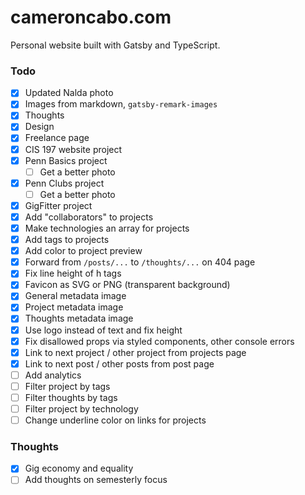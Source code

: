 # cameroncabo.com

Personal website built with Gatsby and TypeScript.

### Todo

- [x] Updated Nalda photo
- [x] Images from markdown, `gatsby-remark-images`
- [x] Thoughts
- [x] Design
- [x] Freelance page
- [x] CIS 197 website project
- [x] Penn Basics project
  - [ ] Get a better photo
- [x] Penn Clubs project
  - [ ] Get a better photo
- [x] GigFitter project
- [x] Add "collaborators" to projects
- [x] Make technologies an array for projects
- [x] Add tags to projects
- [x] Add color to project preview
- [x] Forward from `/posts/...` to `/thoughts/...` on 404 page
- [x] Fix line height of h tags
- [x] Favicon as SVG or PNG (transparent background)
- [x] General metadata image
- [x] Project metadata image
- [x] Thoughts metadata image
- [x] Use logo instead of text and fix height
- [x] Fix disallowed props via styled components, other console errors
- [x] Link to next project / other project from projects page
- [x] Link to next post / other posts from post page
- [ ] Add analytics
- [ ] Filter project by tags
- [ ] Filter thoughts by tags
- [ ] Filter project by technology
- [ ] Change underline color on links for projects

### Thoughts

- [x] Gig economy and equality
- [ ] Add thoughts on semesterly focus
